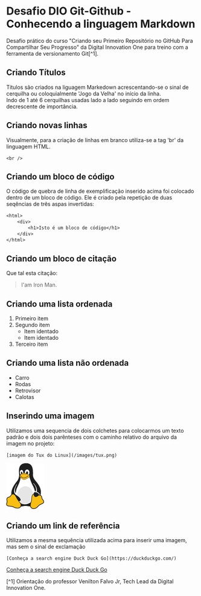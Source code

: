 # Desafio DIO Git-Github - Conhecendo a linguagem Markdown

Desafio prático do curso "Criando seu Primeiro Repositório no GitHub Para Compartilhar Seu Progresso" da Digital Innovation One para treino com a ferramenta de versionamento Git[^1]. 

## Criando Títulos

Títulos são criados na liguagem Markedown acrescentando-se o sinal de cerquilha ou coloquialmente 'Jogo da Velha' no início da linha.  
Indo de 1 até 6 cerquilhas usadas lado a lado seguindo em ordem decrescente de importância.

## Criando novas linhas

Visualmente, para a criação de linhas em branco utiliza-se a tag 'br' da linguagem HTML.

```
<br />
```

## Criando um bloco de código

O código de quebra de linha de exemplificação inserido acima foi colocado dentro de um bloco de código.
Ele é criado pela repetição de duas seqências de três aspas invertidas: 

```
<html>
	<div>
		<h1>Isto é um bloco de código</h1>
	</div>
</html> 
```

## Criando um bloco de citação

Que tal esta citação:    
> I'am Iron Man.

## Criando uma lista ordenada

1. Primeiro item
2. Segundo item
	- Item identado
	- Item identado
3. Terceiro item

## Criando uma lista não ordenada

- Carro
- Rodas
- Retrovisor
- Calotas

## Inserindo uma imagem

Utilizamos uma sequencia de dois colchetes para colocarmos um texto padrão e dois dois parênteses com o caminho relativo do arquivo da imagem no projeto:

```
[imagem do Tux do Linux](/images/tux.png)
```

![imagem do Tux do Linux](/images/tux.png)

## Criando um link de referência

Utilizamos a mesma sequência utilizada acima para inserir uma imagem, mas sem o sinal de exclamação

```
[Conheça a search engine Duck Duck Go](https://duckduckgo.com/)
```
[Conheça a search engine Duck Duck Go](https://duckduckgo.com/)


[^1] Orientação do professor Venilton Falvo Jr, Tech Lead da Digital Innovation One.














